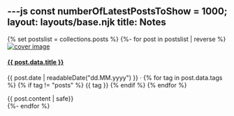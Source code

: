 ---js
const numberOfLatestPostsToShow = 1000;
layout: layouts/base.njk
title: Notes
---
<section class="posts">
{% set postslist = collections.posts %}
{%- for post in postslist | reverse %}
<article>
<a href="{{ post.url }}">
<img src="{{post.data.cover}}" alt="cover image" class="cover"/>
<h4>{{ post.data.title }}</h4></a>
<p class="post-meta">
{{ post.date | readableDate("dd.MM.yyyy") }} · 
{% for tag in post.data.tags %}
{% if tag != "posts" %}
{{ tag }}
{% endif %}
{% endfor %}
</p>
{{ post.content | safe}}

</article>
{%- endfor %}
</section>

